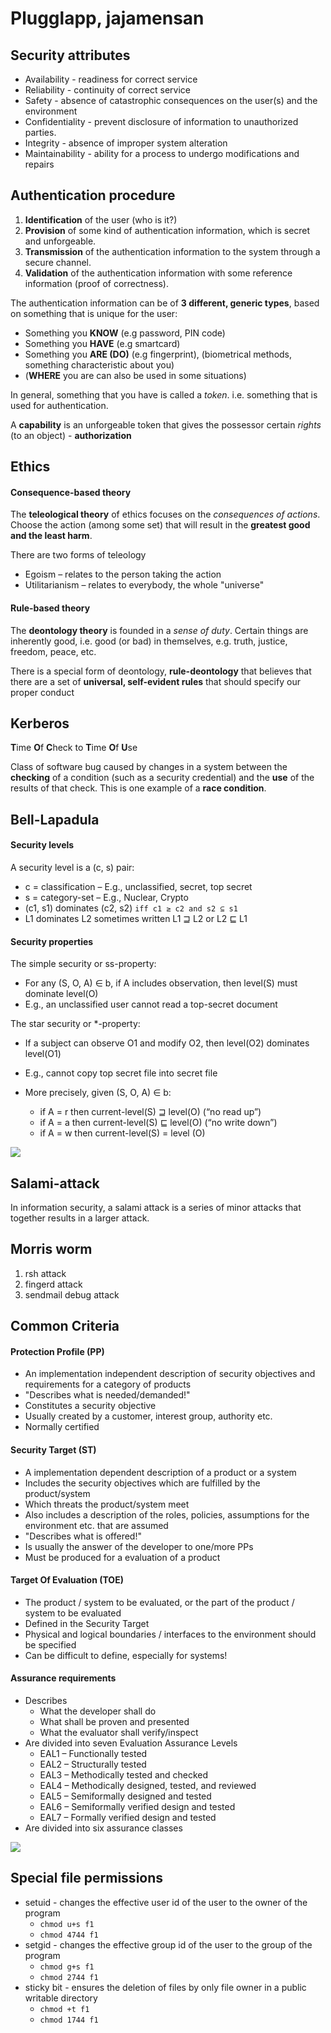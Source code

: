 # Plugglapp, jajamensan

##  Security attributes

* Availability - readiness for correct service
* Reliability - continuity of correct service
* Safety - absence of catastrophic consequences on the user(s) and the environment
* Confidentiality - prevent disclosure of information to unauthorized parties. 
* Integrity - absence of improper system alteration
* Maintainability - ability for a process to undergo modifications and repairs


## Authentication procedure

1. __Identification__ of the user (who is it?)
2. __Provision__ of some kind of authentication information, which is secret and unforgeable.
3. __Transmission__ of the authentication information to the system through a secure channel.
4. __Validation__ of the authentication information with some reference information (proof of correctness).

The authentication information can be of __3 different, generic types__, based on something that is unique for the user:

* Something you __KNOW__ (e.g password, PIN code)
* Something you __HAVE__ (e.g smartcard)
* Something you __ARE (DO)__ (e.g fingerprint), (biometrical methods, something characteristic about you)
* (__WHERE__ you are can also be used in some situations)

In general, something that you have is called a _token_. i.e. something that is used for authentication.

A __capability__ is an unforgeable token that gives the possessor certain _rights_ (to an object) - __authorization__

## Ethics

#### Consequence-based theory
The __teleological theory__ of ethics focuses on the _consequences of actions_. Choose the action (among some set) that will result in the __greatest good and the least harm__.

There are two forms of teleology
* Egoism – relates to the person taking the action
* Utilitarianism – relates to everybody, the whole "universe"

#### Rule-based theory
The __deontology theory__ is founded in a _sense of duty_. Certain things are inherently good, i.e. good (or bad) in
themselves, e.g. truth, justice, freedom, peace, etc.

There is a special form of deontology, __rule-deontology__ that believes that there are a set of __universal, self-evident rules__ that should specify our proper conduct

## Kerberos

**T**ime **O**f **C**heck to **T**ime **O**f **U**se

Class of software bug caused by changes in a system between the __checking__ of a condition (such as a security credential) and the __use__ of the results of that check. This is one example of a __race condition__.

## Bell-Lapadula

#### Security levels
A security level is a (c, s) pair:
* c = classification – E.g., unclassified, secret, top secret
* s = category-set – E.g., Nuclear, Crypto
* (c1, s1) dominates (c2, s2) `iff c1 ≥ c2 and s2 ⊆ s1`
* L1 dominates L2 sometimes written L1 ⊒ L2 or L2 ⊑ L1

#### Security properties
The simple security or ss-property:
* For any (S, O, A) ∈ b, if A includes observation, then level(S) must dominate level(O)
* E.g., an unclassified user cannot read a top-secret document

The star security or *-property:
* If a subject can observe O1 and modify O2, then level(O2) dominates level(O1)
* E.g., cannot copy top secret file into secret file
* More precisely, given (S, O, A) ∈ b:

  * if A = r then current-level(S) ⊒ level(O) (“no read up”)
  * if A = a then current-level(S) ⊑ level(O) (“no write down”)
  * if A = w then current-level(S) = level (O)

![](http://dl.dropboxusercontent.com/u/2548996/Screenshots/Screen%20Shot%202016-03-14%20at%2014.51.55.png)

## Salami-attack

In information security, a salami attack is a series of minor attacks that together results in a larger attack.

## Morris worm

1. rsh attack
2. fingerd attack
3. sendmail debug attack

## Common Criteria

#### Protection Profile (PP)
* An implementation independent description of security objectives and requirements for a category of products
* "Describes what is needed/demanded!"
* Constitutes a security objective
* Usually created by a customer, interest group, authority etc.
* Normally certified

#### Security Target (ST)
* A implementation dependent description of a product or a system
* Includes the security objectives which are fulfilled by the product/system
* Which threats the product/system meet
* Also includes a description of the roles, policies, assumptions for the environment etc. that are assumed
* "Describes what is offered!"
* Is usually the answer of the developer to one/more PPs
* Must be produced for a evaluation of a product

#### Target Of Evaluation (TOE)
* The product / system to be evaluated, or the part of the product / system to be evaluated
* Defined in the Security Target
* Physical and logical boundaries / interfaces to the environment should be specified
* Can be difficult to define, especially for systems!

#### Assurance requirements
* Describes
  * What the developer shall do
  * What shall be proven and presented
  * What the evaluator shall verify/inspect
* Are divided into seven Evaluation Assurance Levels
  * EAL1 – Functionally tested
  * EAL2 – Structurally tested
  * EAL3 – Methodically tested and checked
  * EAL4 – Methodically designed, tested, and reviewed
  * EAL5 – Semiformally designed and tested
  * EAL6 – Semiformally verified design and tested
  * EAL7 – Formally verified design and tested
* Are divided into six assurance classes

![](http://dl.dropboxusercontent.com/u/2548996/Screenshots/Screen%20Shot%202016-03-14%20at%2016.24.46.png)

## Special file permissions
* setuid - changes the effective user id of the user to the owner of the program
  * `chmod u+s f1`
  * `chmod 4744 f1`
* setgid - changes the effective group id of the user to the group of the program
  * `chmod g+s f1`
  * `chmod 2744 f1`
* sticky bit - ensures the deletion of files by only file owner in a public writable directory
  * `chmod +t f1`
  * `chmod 1744 f1`
